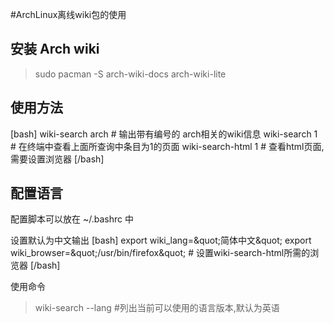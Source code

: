 #ArchLinux离线wiki包的使用

## 安装 Arch wiki

>	sudo pacman -S arch-wiki-docs arch-wiki-lite

## 使用方法
[bash]
	wiki-search arch     # 输出带有编号的 arch相关的wiki信息
	wiki-search 1	      # 在终端中查看上面所查询中条目为1的页面
	wiki-search-html 1 # 查看html页面,需要设置浏览器
[/bash]

## 配置语言
配置脚本可以放在 ~/.bashrc 中

设置默认为中文输出
[bash]
	export wiki_lang=&amp;quot;简体中文&amp;quot;
	export wiki_browser=&amp;quot;/usr/bin/firefox&amp;quot;   # 设置wiki-search-html所需的浏览器
[/bash]

使用命令

>	wiki-search --lang  #列出当前可以使用的语言版本,默认为英语
